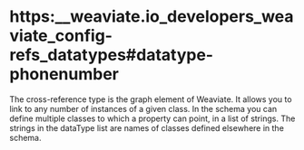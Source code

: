 # https:\_\_weaviate.io_developers_weaviate_config-refs_datatypes#datatype-phonenumber

The cross-reference type is the graph element of Weaviate. It allows you to link to any number of instances of a given class. In the schema you can define multiple classes to which a property can point, in a list of strings. The strings in the dataType list are names of classes defined elsewhere in the schema.
